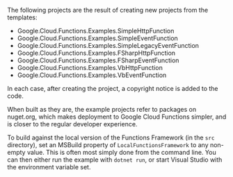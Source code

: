 The following projects are the result of creating new projects from
the templates:

- Google.Cloud.Functions.Examples.SimpleHttpFunction
- Google.Cloud.Functions.Examples.SimpleEventFunction
- Google.Cloud.Functions.Examples.SimpleLegacyEventFunction
- Google.Cloud.Functions.Examples.FSharpHttpFunction
- Google.Cloud.Functions.Examples.FSharpEventFunction
- Google.Cloud.Functions.Examples.VbHttpFunction
- Google.Cloud.Functions.Examples.VbEventFunction

In each case, after creating the project, a copyright notice is
added to the code.

When built as they are, the example projects refer to packages on
nuget.org, which makes deployment to Google Cloud Functions simpler,
and is closer to the regular developer experience.

To build against the local version of the Functions Framework (in
the `src` directory), set an MSBuild property of
`LocalFunctionsFramework` to any non-empty value. This is often most
simply done from the command line. You can then either run the
example with `dotnet run`, or start Visual Studio with the
environment variable set.
